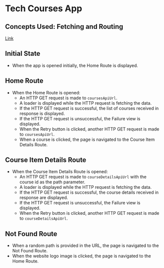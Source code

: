 # Tech Courses App
## Concepts Used: Fetching and Routing
[Link](http://bvreactjs54.ccbp.tech)


## Initial State

- When the app is opened initially, the Home Route is displayed.

## Home Route

- When the Home Route is opened:
  - An HTTP GET request is made to `coursesApiUrl`.
  - A loader is displayed while the HTTP request is fetching the data.
  - If the HTTP GET request is successful, the list of courses received in response is displayed.
  - If the HTTP GET request is unsuccessful, the Failure view is displayed.
  - When the Retry button is clicked, another HTTP GET request is made to `coursesApiUrl`.
  - When a course is clicked, the page is navigated to the Course Item Details Route.

## Course Item Details Route

- When the Course Item Details Route is opened:
  - An HTTP GET request is made to `courseDetailsApiUrl` with the course id as the path parameter.
  - A loader is displayed while the HTTP request is fetching the data.
  - If the HTTP GET request is successful, the course details received in response are displayed.
  - If the HTTP GET request is unsuccessful, the Failure view is displayed.
  - When the Retry button is clicked, another HTTP GET request is made to `courseDetailsApiUrl`.

## Not Found Route

- When a random path is provided in the URL, the page is navigated to the Not Found Route.
- When the website logo image is clicked, the page is navigated to the Home Route.
